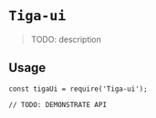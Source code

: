 # `Tiga-ui`

> TODO: description

## Usage

```
const tigaUi = require('Tiga-ui');

// TODO: DEMONSTRATE API
```

